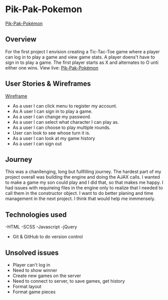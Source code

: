 # Pik-Pak-Pokemon
[Pik-Pak-Pokémon]( https://ashlenprice.github.io/tic-tac-toe/)

## Overview
 For the first project I envision creating a Tic-Tac-Toe game where a player can log in to play a game and view game stats.
  A player doens't have to sign in to play a game. The first player starts as X and alternates to O unti either one wins.
View live: [Pik-Pak-Pokémon]( https://ashlenprice.github.io/tic-tac-toe/)

## User Stories  & Wireframes
[Wireframe](http://i.imgur.com/SErcVzk.jpg)
- As a user  I can click menu to register my account.
- As A user I can sign in to play a game.
- As a user I can change my password.
- As a user I can select what character I can play as.
- As a user I can choose to play multiple rounds.
- User can look to see whose turn it is.
- As a user I can look at my game history
- As a user I can sign out

## Journey
This was a chanllenging, long but fullfilling journey. The hardest part of my project overall was building the engine and doing the AJAX calls. I wanted to make a game my son could play and I did that, so that makes me happy. I had issues with requireing files in the engine only to realize that I needed to call them in the constructor object. I want to do better planing and time management in the next project. I think that would help me inmmensely.


## Technologies used
-HTML
-SCSS
-Javascript
-jQuery
- Git & GitHub to do version control

## Unsolved issues
- Player can't log in
- Need to show winner
- Create new games on the server
- Need to connect to server, to save games, get history
- Format layout
- Format game pieces
